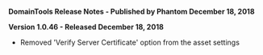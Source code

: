 **DomainTools Release Notes - Published by Phantom December 18, 2018**


**Version 1.0.46 - Released December 18, 2018**

* Removed 'Verify Server Certificate' option from the asset settings
